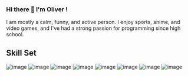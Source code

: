 ### Hi there 👋 I'm Oliver !

I am mostly a calm, funny, and active person. I enjoy sports, anime, and video games, and I've had a strong passion for programming since high school.

## Skill Set





![image](https://github.com/IacobOliver/IacobOliver/assets/119490133/1546a19b-77dc-4f08-9e4a-6e73b049bde5) ![image](https://github.com/IacobOliver/IacobOliver/assets/119490133/de9c3fb1-6961-461a-a90a-a5763fd1eb77)
 ![image](https://github.com/IacobOliver/IacobOliver/assets/119490133/0a402c56-490e-429a-afed-08919877b1b3) ![image](https://github.com/IacobOliver/IacobOliver/assets/119490133/90c3868d-1ef1-47a7-b9cf-b5be5f0e9800) ![image](https://github.com/IacobOliver/IacobOliver/assets/119490133/b418ba8a-aa13-4e0e-823b-893e0aa972a3) ![image](https://github.com/IacobOliver/IacobOliver/assets/119490133/ce88401a-aef6-48af-9cde-1609dbe7da1e)
 ![image](https://github.com/IacobOliver/IacobOliver/assets/119490133/1a0ba0d4-33bf-43da-ba6e-61d41086caec) ![image](https://github.com/IacobOliver/IacobOliver/assets/119490133/20cdb7ff-c2b8-4434-9cc1-f73ab465df4f)








<!--
**IacobOliver/IacobOliver** is a ✨ _special_ ✨ repository because its `README.md` (this file) appears on your GitHub profile.

Here are some ideas to get you started:

- 🔭 I’m currently working on ...
- 🌱 I’m currently learning ...
- 👯 I’m looking to collaborate on ...
- 🤔 I’m looking for help with ...
- 💬 Ask me about ...
- 📫 How to reach me: ...
- 😄 Pronouns: ...
- ⚡ Fun fact: ...
-->
